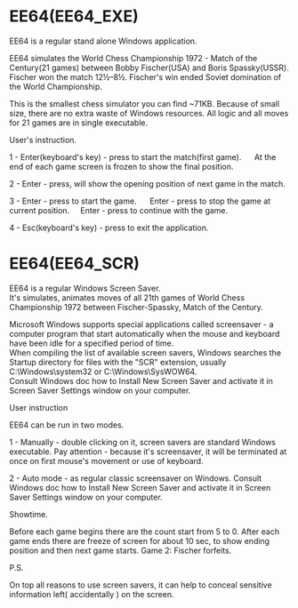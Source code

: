 # EE64(EE64_EXE)

EE64 is a regular stand alone Windows application.

EE64 simulates the World Chess Championship 1972 - Match of the Century(21 games) between Bobby Fischer(USA) and Boris Spassky(USSR).
Fischer won the match 12½–8½.
Fischer's win ended Soviet domination of the World Championship.

This is the smallest chess simulator you can find ~71KB.
Because of small size, there are no extra waste of Windows resources.
All logic and all moves for 21 games are in single executable.

User's instruction.

1 - Enter(keyboard's key) - press to start the match(first game).     
    At the end of each game screen is frozen to show the final position.  

2 - Enter - press, will show the opening position of next game in the match.

3 - Enter - press to start the game.     
    Enter - press to stop the game at current position.     
    Enter - press to continue with the game.

4 - Esc(keyboard's key) - press to exit the application.


# EE64(EE64_SCR)

EE64 is a regular Windows Screen Saver.  
It's simulates, animates moves of all 21th games of World Chess Championship 1972 between Fischer-Spassky, Match of the Century.

Microsoft Windows supports special applications called screensaver - a computer program that start automatically when the mouse and keyboard have been idle
for a specified period of time.  
When compiling the list of available screen savers, Windows searches the Startup directory for files with the "SCR" extension, usually C:\Windows\system32 
or C:\Windows\SysWOW64.  
Consult Windows doc how to Install New Screen Saver and activate it in Screen Saver Settings window on your computer.

User instruction

EE64 can be run in two modes.

1 - Manually - double clicking on it, screen savers are standard Windows executable.       Pay attention - because it's screensaver, it will be terminated at once on first mouse's movement or use of keyboard.

2 - Auto mode - as regular classic screensaver on Windows.        Consult Windows doc how to Install New Screen Saver and activate it in Screen Saver   Settings window on your computer.  
      
Showtime.

Before each game begins there are the count start from 5 to 0. 
After each game ends there are freeze of screen for about 10 sec, to show ending position and then next game starts. 
Game 2: Fischer forfeits.

P.S.

On top all reasons to use screen savers, it can help to conceal sensitive information left( accidentally ) on the screen.
